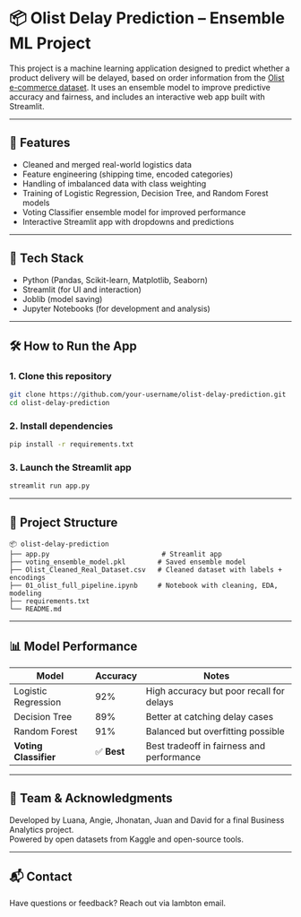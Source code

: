 # 📦 Olist Delay Prediction – Ensemble ML Project

This project is a machine learning application designed to predict whether a product delivery will be delayed, based on order information from the [Olist e-commerce dataset](https://www.kaggle.com/datasets/olistbr/brazilian-ecommerce). It uses an ensemble model to improve predictive accuracy and fairness, and includes an interactive web app built with Streamlit.

---

## 🚀 Features

- Cleaned and merged real-world logistics data
- Feature engineering (shipping time, encoded categories)
- Handling of imbalanced data with class weighting
- Training of Logistic Regression, Decision Tree, and Random Forest models
- Voting Classifier ensemble model for improved performance
- Interactive Streamlit app with dropdowns and predictions

---

## 🧠 Tech Stack

- Python (Pandas, Scikit-learn, Matplotlib, Seaborn)
- Streamlit (for UI and interaction)
- Joblib (model saving)
- Jupyter Notebooks (for development and analysis)

---

## 🛠 How to Run the App

### 1. Clone this repository
```bash
git clone https://github.com/your-username/olist-delay-prediction.git
cd olist-delay-prediction
```

### 2. Install dependencies
```bash
pip install -r requirements.txt
```

### 3. Launch the Streamlit app
```bash
streamlit run app.py
```

---

## 📁 Project Structure

```
📦 olist-delay-prediction
├── app.py                            # Streamlit app
├── voting_ensemble_model.pkl        # Saved ensemble model
├── Olist_Cleaned_Real_Dataset.csv   # Cleaned dataset with labels + encodings
├── 01_olist_full_pipeline.ipynb     # Notebook with cleaning, EDA, modeling
├── requirements.txt
└── README.md
```

---

## 📊 Model Performance

| Model              | Accuracy | Notes |
|-------------------|----------|-------|
| Logistic Regression | 92%      | High accuracy but poor recall for delays |
| Decision Tree       | 89%      | Better at catching delay cases |
| Random Forest       | 91%      | Balanced but overfitting possible |
| **Voting Classifier** | ✅ **Best** | Best tradeoff in fairness and performance |

---

## 🙌 Team & Acknowledgments

Developed by Luana, Angie, Jhonatan, Juan and David for a final Business Analytics project.  
Powered by open datasets from Kaggle and open-source tools.

---

## 📬 Contact

Have questions or feedback? Reach out via lambton email.
